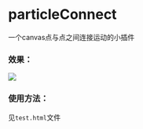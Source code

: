 # particleConnect
一个canvas点与点之间连接运动的小插件  

### 效果：
![](http://7xqjce.com1.z0.glb.clouddn.com/SWXA~J%25WH4LBE93%607%7BAY2MW.png)

### 使用方法：
见`test.html`文件

